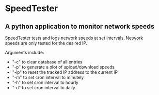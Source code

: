 **SpeedTester**
================

A python application to monitor network speeds
------------------

SpeedTester tests and logs network speeds at set intervals.
Network speeds are only tested for the desired IP.

Arguments include:
- "-c" to clear database of all entries
- "-p" to generate a plot of upload/download speeds
- "-ip" to reset the tracked IP address to the current IP
- "-m" to set cron interval to minutely
- "-h" to set cron interval to hourly
- "-d" to set cron interval to daily
